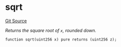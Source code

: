 # sqrt
[Git Source](https://github.com/z0r0z/ZAMM/blob/bdf5b34ab60ecc6ca2f3ed346976aedaef3e6d12/src/utils/Math.sol)

*Returns the square root of `x`, rounded down.*


```solidity
function sqrt(uint256 x) pure returns (uint256 z);
```

